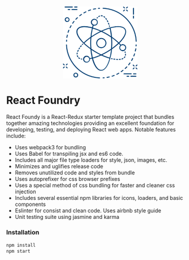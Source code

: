 <p align="center">
  <img src="favicon.png" width="200px" alt="" />
</p>

# React Foundry

React Foundy is a React-Redux starter template project that bundles together amazing
technologies providing an excellent foundation for developing, testing, and deploying
React web apps. Notable features include:
- Uses webpack3 for bundling
- Uses Babel for transpiling jsx and es6 code. 
- Includes all major file type loaders for style, json, images, etc. 
- Minimizes and uglifies release code
- Removes unutilized code and styles from bundle
- Uses autoprefixer for css browser prefixes
- Uses a special method of css bundling for faster and cleaner css injection
- Includes several essential npm libraries for icons, loaders, and basic components
- Eslinter for consist and clean code. Uses airbnb style guide
- Unit testing suite using jasmine and karma

### Installation

```
npm install
npm start
```
